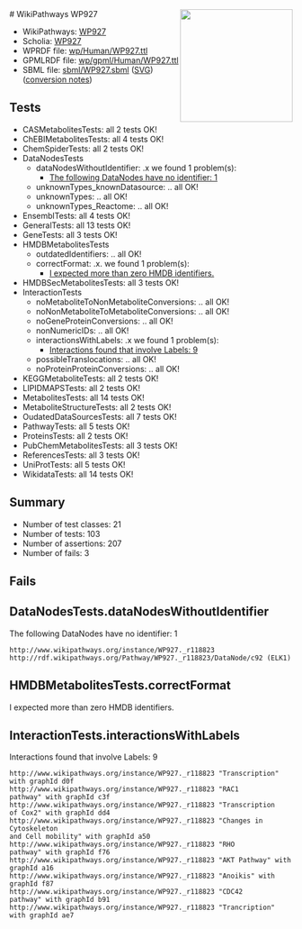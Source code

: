 <img style="float: right; width: 200px" src="../logo.png" />
# WikiPathways WP927

* WikiPathways: [WP927](https://identifiers.org/wikipathways:WP927)
* Scholia: [WP927](https://scholia.toolforge.org/wikipathways/WP927)
* WPRDF file: [wp/Human/WP927.ttl](../wp/Human/WP927.ttl)
* GPMLRDF file: [wp/gpml/Human/WP927.ttl](../wp/gpml/Human/WP927.ttl)
* SBML file: [sbml/WP927.sbml](../sbml/WP927.sbml) ([SVG](../sbml/WP927.svg)) ([conversion notes](../sbml/WP927.txt))

## Tests
* CASMetabolitesTests: all 2 tests OK!
* ChEBIMetabolitesTests: all 4 tests OK!
* ChemSpiderTests: all 2 tests OK!
* DataNodesTests
    * dataNodesWithoutIdentifier: .x we found 1 problem(s):
        * [The following DataNodes have no identifier: 1](#d2d32fa0)
    * unknownTypes_knownDatasource: .. all OK!
    * unknownTypes: .. all OK!
    * unknownTypes_Reactome: .. all OK!
* EnsemblTests: all 4 tests OK!
* GeneralTests: all 13 tests OK!
* GeneTests: all 3 tests OK!
* HMDBMetabolitesTests
    * outdatedIdentifiers: .. all OK!
    * correctFormat: .x. we found 1 problem(s):
        * [I expected more than zero HMDB identifiers.](#ad154c1e)
* HMDBSecMetabolitesTests: all 3 tests OK!
* InteractionTests
    * noMetaboliteToNonMetaboliteConversions: .. all OK!
    * noNonMetaboliteToMetaboliteConversions: .. all OK!
    * noGeneProteinConversions: .. all OK!
    * nonNumericIDs: .. all OK!
    * interactionsWithLabels: .x we found 1 problem(s):
        * [Interactions found that involve Labels: 9](#630d2680)
    * possibleTranslocations: .. all OK!
    * noProteinProteinConversions: .. all OK!
* KEGGMetaboliteTests: all 2 tests OK!
* LIPIDMAPSTests: all 2 tests OK!
* MetabolitesTests: all 14 tests OK!
* MetaboliteStructureTests: all 2 tests OK!
* OudatedDataSourcesTests: all 7 tests OK!
* PathwayTests: all 5 tests OK!
* ProteinsTests: all 2 tests OK!
* PubChemMetabolitesTests: all 3 tests OK!
* ReferencesTests: all 3 tests OK!
* UniProtTests: all 5 tests OK!
* WikidataTests: all 14 tests OK!


## Summary

* Number of test classes: 21
* Number of tests: 103
* Number of assertions: 207
* Number of fails: 3

## Fails

<a name="d2d32fa0" />

## DataNodesTests.dataNodesWithoutIdentifier

The following DataNodes have no identifier: 1
```
http://www.wikipathways.org/instance/WP927._r118823 http://rdf.wikipathways.org/Pathway/WP927._r118823/DataNode/c92 (ELK1)
```

<a name="ad154c1e" />

## HMDBMetabolitesTests.correctFormat

I expected more than zero HMDB identifiers.
<a name="630d2680" />

## InteractionTests.interactionsWithLabels

Interactions found that involve Labels: 9
```
http://www.wikipathways.org/instance/WP927._r118823 "Transcription" with graphId d0f
http://www.wikipathways.org/instance/WP927._r118823 "RAC1
pathway" with graphId c3f
http://www.wikipathways.org/instance/WP927._r118823 "Transcription
of Cox2" with graphId dd4
http://www.wikipathways.org/instance/WP927._r118823 "Changes in Cytoskeleton
and Cell mobility" with graphId a50
http://www.wikipathways.org/instance/WP927._r118823 "RHO
pathway" with graphId f76
http://www.wikipathways.org/instance/WP927._r118823 "AKT Pathway" with graphId a16
http://www.wikipathways.org/instance/WP927._r118823 "Anoikis" with graphId f87
http://www.wikipathways.org/instance/WP927._r118823 "CDC42
pathway" with graphId b91
http://www.wikipathways.org/instance/WP927._r118823 "Trancription" with graphId ae7
```

